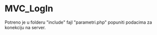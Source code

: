# MVC_LogIn

Potreno je u folderu "include" fajl "parametri.php" popuniti podacima za konekciju na server.

